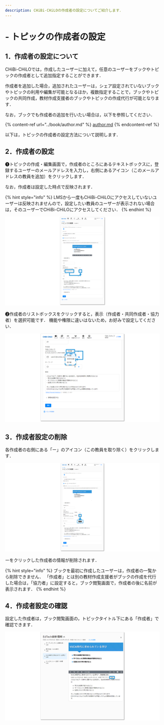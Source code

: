 ```yaml
---
description: CHiBi-CHiLOの作成者の設定についてご紹介します．
---
```


# - トピックの作成者の設定

## 1．作成者の設定について

CHiBi-CHiLOでは，作成したユーザーに加えて，任意のユーザーをブックやトピックの作成者として追加指定することができます．

作成者を追加した場合，追加されたユーザーは，シェア設定されていないブックやトピックの利用や編集が可能となるほか，複数指定することで，ブックやトピックの共同作成，教材作成支援者のブックやトピックの作成代行が可能となります．

なお，ブックでも作成者の追加を行いたい場合は，以下を参照してください．

{% content-ref url="../book/author.md" %}
[author.md](../book/author.md)
{% endcontent-ref %}

以下は，トピックの作成者の設定方法について説明します．

## 2．作成者の設定

❶トピックの作成・編集画面で，作成者のところにあるテキストボックスに，登録するユーザーのメールアドレスを入力し，右側にあるアイコン（このメールアドレスの教員を追加）をクリックします．

なお，作成者は設定した時点で反映されます．

{% hint style="info" %}
LMSから一度もCHiBi-CHiLOにアクセスしていないユーザーは反映されませんので，設定したい教員のユーザーが表示されない場合は，そのユーザーでCHiBi-CHiLOにアクセスしてください．
{% endhint %}

![](../.gitbook/assets/topic-author_01.png)

❷作成者のリストボックスをクリックすると，表示（作成者・共同作成者・協力者）を選択可能です． 機能や権限に違いはないため，お好みで設定してください．

![](../.gitbook/assets/topic-author_02.png)

## 3．作成者設定の削除

各作成者の右側にある「ー」のアイコン（この教員を取り除く）をクリックします．

![](../.gitbook/assets/topic-author_03.png)

ーをクリックした作成者の情報が削除されます．

{% hint style="info" %}
ブックを最初に作成したユーザーは，作成者の一覧から削除できません． 「作成者」とは別の教材作成支援者がブックの作成を代行した場合は，「協力者」に設定すると，ブック閲覧画面で，作成者の後に名前が表示されます．
{% endhint %}

## 4．作成者設定の確認

設定した作成者は，ブック閲覧画面の，トピックタイトル下にある「作成者」で確認できます．

![](../.gitbook/assets/topic-author_04.png)
